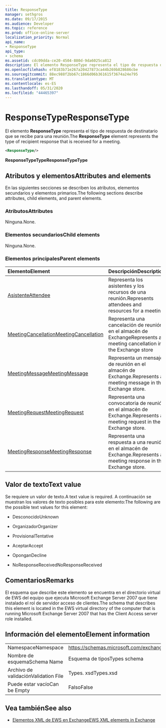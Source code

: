 ```yaml
---
title: ResponseType
manager: sethgros
ms.date: 09/17/2015
ms.audience: Developer
ms.topic: reference
ms.prod: office-online-server
localization_priority: Normal
api_name:
- ResponseType
api_type:
- schema
ms.assetid: cdc09dda-ce20-4504-880d-9da6025ca812
description: El elemento ResponseType representa el tipo de respuesta de destinatario que se recibe para una reunión.
ms.openlocfilehash: ef8183b71e267a20427873ca44b269b828686cbe
ms.sourcegitcommit: 88ec988f2bb67c1866d06b361615f3674a24e795
ms.translationtype: MT
ms.contentlocale: es-ES
ms.lasthandoff: 05/31/2020
ms.locfileid: "44465397"
---
```

# <a name="responsetype"></a><span data-ttu-id="f0524-103">ResponseType</span><span class="sxs-lookup"><span data-stu-id="f0524-103">ResponseType</span></span>

<span data-ttu-id="f0524-104">El elemento **ResponseType** representa el tipo de respuesta de destinatario que se recibe para una reunión.</span><span class="sxs-lookup"><span data-stu-id="f0524-104">The **ResponseType** element represents the type of recipient response that is received for a meeting.</span></span> 
  
```xml
<ResponseType/>
```

 <span data-ttu-id="f0524-105">**ResponseTypeType**</span><span class="sxs-lookup"><span data-stu-id="f0524-105">**ResponseTypeType**</span></span>
## <a name="attributes-and-elements"></a><span data-ttu-id="f0524-106">Atributos y elementos</span><span class="sxs-lookup"><span data-stu-id="f0524-106">Attributes and elements</span></span>

<span data-ttu-id="f0524-107">En las siguientes secciones se describen los atributos, elementos secundarios y elementos primarios.</span><span class="sxs-lookup"><span data-stu-id="f0524-107">The following sections describe attributes, child elements, and parent elements.</span></span>
  
### <a name="attributes"></a><span data-ttu-id="f0524-108">Atributos</span><span class="sxs-lookup"><span data-stu-id="f0524-108">Attributes</span></span>

<span data-ttu-id="f0524-109">Ninguna.</span><span class="sxs-lookup"><span data-stu-id="f0524-109">None.</span></span>
  
### <a name="child-elements"></a><span data-ttu-id="f0524-110">Elementos secundarios</span><span class="sxs-lookup"><span data-stu-id="f0524-110">Child elements</span></span>

<span data-ttu-id="f0524-111">Ninguna.</span><span class="sxs-lookup"><span data-stu-id="f0524-111">None.</span></span>
  
### <a name="parent-elements"></a><span data-ttu-id="f0524-112">Elementos principales</span><span class="sxs-lookup"><span data-stu-id="f0524-112">Parent elements</span></span>

|<span data-ttu-id="f0524-113">**Elemento**</span><span class="sxs-lookup"><span data-stu-id="f0524-113">**Element**</span></span>|<span data-ttu-id="f0524-114">**Descripción**</span><span class="sxs-lookup"><span data-stu-id="f0524-114">**Description**</span></span>|
|:-----|:-----|
|[<span data-ttu-id="f0524-115">Asistente</span><span class="sxs-lookup"><span data-stu-id="f0524-115">Attendee</span></span>](attendee.md) <br/> |<span data-ttu-id="f0524-116">Representa los asistentes y los recursos de una reunión.</span><span class="sxs-lookup"><span data-stu-id="f0524-116">Represents attendees and resources for a meeting.</span></span>  <br/> |
|[<span data-ttu-id="f0524-117">MeetingCancellation</span><span class="sxs-lookup"><span data-stu-id="f0524-117">MeetingCancellation</span></span>](meetingcancellation.md) <br/> |<span data-ttu-id="f0524-118">Representa una cancelación de reunión en el almacén de Exchange</span><span class="sxs-lookup"><span data-stu-id="f0524-118">Represents a meeting cancellation in the Exchange store</span></span>  <br/> |
|[<span data-ttu-id="f0524-119">MeetingMessage</span><span class="sxs-lookup"><span data-stu-id="f0524-119">MeetingMessage</span></span>](meetingmessage.md) <br/> |<span data-ttu-id="f0524-120">Representa un mensaje de reunión en el almacén de Exchange.</span><span class="sxs-lookup"><span data-stu-id="f0524-120">Represents a meeting message in the Exchange store.</span></span>  <br/> |
|[<span data-ttu-id="f0524-121">MeetingRequest</span><span class="sxs-lookup"><span data-stu-id="f0524-121">MeetingRequest</span></span>](meetingrequest.md) <br/> |<span data-ttu-id="f0524-122">Representa una convocatoria de reunión en el almacén de Exchange.</span><span class="sxs-lookup"><span data-stu-id="f0524-122">Represents a meeting request in the Exchange store.</span></span>  <br/> |
|[<span data-ttu-id="f0524-123">MeetingResponse</span><span class="sxs-lookup"><span data-stu-id="f0524-123">MeetingResponse</span></span>](meetingresponse.md) <br/> |<span data-ttu-id="f0524-124">Representa una respuesta a una reunión en el almacén de Exchange.</span><span class="sxs-lookup"><span data-stu-id="f0524-124">Represents a meeting response in the Exchange store.</span></span>  <br/> |
   
## <a name="text-value"></a><span data-ttu-id="f0524-125">Valor de texto</span><span class="sxs-lookup"><span data-stu-id="f0524-125">Text value</span></span>

<span data-ttu-id="f0524-126">Se requiere un valor de texto.</span><span class="sxs-lookup"><span data-stu-id="f0524-126">A text value is required.</span></span> <span data-ttu-id="f0524-127">A continuación se muestran los valores de texto posibles para este elemento:</span><span class="sxs-lookup"><span data-stu-id="f0524-127">The following are the possible text values for this element:</span></span>
  
- <span data-ttu-id="f0524-128">Desconocido</span><span class="sxs-lookup"><span data-stu-id="f0524-128">Unknown</span></span>
    
- <span data-ttu-id="f0524-129">Organizador</span><span class="sxs-lookup"><span data-stu-id="f0524-129">Organizer</span></span>
    
- <span data-ttu-id="f0524-130">Provisional</span><span class="sxs-lookup"><span data-stu-id="f0524-130">Tentative</span></span>
    
- <span data-ttu-id="f0524-131">Aceptar</span><span class="sxs-lookup"><span data-stu-id="f0524-131">Accept</span></span>
    
- <span data-ttu-id="f0524-132">Opongan</span><span class="sxs-lookup"><span data-stu-id="f0524-132">Decline</span></span>
    
- <span data-ttu-id="f0524-133">NoResponseReceived</span><span class="sxs-lookup"><span data-stu-id="f0524-133">NoResponseReceived</span></span>
    
## <a name="remarks"></a><span data-ttu-id="f0524-134">Comentarios</span><span class="sxs-lookup"><span data-stu-id="f0524-134">Remarks</span></span>

<span data-ttu-id="f0524-135">El esquema que describe este elemento se encuentra en el directorio virtual de EWS del equipo que ejecuta Microsoft Exchange Server 2007 que tiene instalado el rol de servidor acceso de clientes.</span><span class="sxs-lookup"><span data-stu-id="f0524-135">The schema that describes this element is located in the EWS virtual directory of the computer that is running Microsoft Exchange Server 2007 that has the Client Access server role installed.</span></span>
  
## <a name="element-information"></a><span data-ttu-id="f0524-136">Información del elemento</span><span class="sxs-lookup"><span data-stu-id="f0524-136">Element information</span></span>

|||
|:-----|:-----|
|<span data-ttu-id="f0524-137">Namespace</span><span class="sxs-lookup"><span data-stu-id="f0524-137">Namespace</span></span>  <br/> |https://schemas.microsoft.com/exchange/services/2006/types  <br/> |
|<span data-ttu-id="f0524-138">Nombre de esquema</span><span class="sxs-lookup"><span data-stu-id="f0524-138">Schema Name</span></span>  <br/> |<span data-ttu-id="f0524-139">Esquema de tipos</span><span class="sxs-lookup"><span data-stu-id="f0524-139">Types schema</span></span>  <br/> |
|<span data-ttu-id="f0524-140">Archivo de validación</span><span class="sxs-lookup"><span data-stu-id="f0524-140">Validation File</span></span>  <br/> |<span data-ttu-id="f0524-141">Types. xsd</span><span class="sxs-lookup"><span data-stu-id="f0524-141">Types.xsd</span></span>  <br/> |
|<span data-ttu-id="f0524-142">Puede estar vacío</span><span class="sxs-lookup"><span data-stu-id="f0524-142">Can be Empty</span></span>  <br/> |<span data-ttu-id="f0524-143">Falso</span><span class="sxs-lookup"><span data-stu-id="f0524-143">False</span></span>  <br/> |
   
## <a name="see-also"></a><span data-ttu-id="f0524-144">Vea también</span><span class="sxs-lookup"><span data-stu-id="f0524-144">See also</span></span>



- [<span data-ttu-id="f0524-145">Elementos XML de EWS en Exchange</span><span class="sxs-lookup"><span data-stu-id="f0524-145">EWS XML elements in Exchange</span></span>](ews-xml-elements-in-exchange.md)

